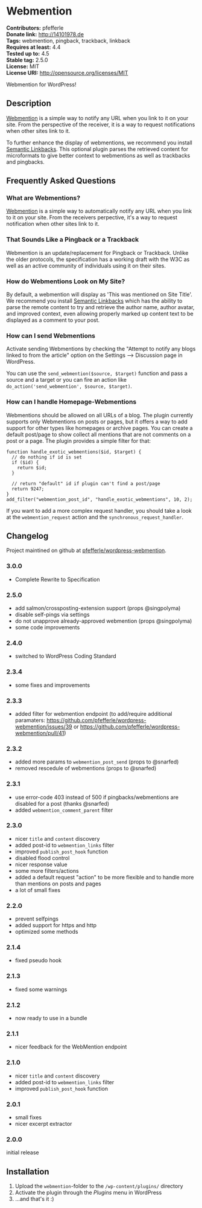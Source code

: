 # Webmention #
**Contributors:** pfefferle  
**Donate link:** http://14101978.de  
**Tags:** webmention, pingback, trackback, linkback  
**Requires at least:** 4.4  
**Tested up to:** 4.5  
**Stable tag:** 2.5.0  
**License:** MIT  
**License URI:** http://opensource.org/licenses/MIT  

Webmention for WordPress!

## Description ##

[Webmention](http://webmention.net/) is a simple way to notify any URL when you link to it on your site. From the perspective of the receiver, it is a way to request notifications when other sites link to it. 

To further enhance the display of webmentions, we recommend you install [Semantic Linkbacks](http://wordpress.org/plugins/semantic-linkbacks). This optional plugin parses the retrieved content for 
microformats to give better context to webmentions as well as trackbacks and pingbacks.

## Frequently Asked Questions ##

### What are Webmentions? ###

[Webmention](http://webmention.net) is a simple way to automatically notify any URL when you link to it on your site. From the receivers perpective, it's a way to request notification when other sites link to it. 

### That Sounds Like a Pingback or a Trackback ###

Webmention is an update/replacement for Pingback or Trackback. Unlike the older protocols, the specification has a working draft with the W3C as well as an active community of individuals using it on their sites.

### How do Webmentions Look on My Site? ###

By default, a webmention will display as 'This was mentioned on Site Title'. We recommend you install [Semantic Linkbacks](http://wordpress.org/plugins/semantic-linkbacks) which has the ability to 
parse the remote content to try and retrieve the author name, author avatar, and improved context, even allowing properly marked up content text to be displayed as a comment to your post. 

### How can I send Webmentions ###

Activate sending Webmentions by checking the "Attempt to notify any blogs linked to from the article" option on the Settings --> Discussion page in WordPress.

You can use the `send_webmention($source, $target)` function and pass a source and a target or you can fire an action like `do_action('send_webmention', $source, $target)`.

### How can I handle Homepage-Webmentions ###

Webmentions should be allowed on all URLs of a blog. The plugin currently supports only Webmentions on
posts or pages, but it offers a way to add support for other types like homepages or archive pages.
You can create a default post/page to show collect all mentions that are not comments on a post or a page. 
The plugin provides a simple filter for that:

    function handle_exotic_webmentions($id, $target) {
      // do nothing if id is set
      if ($id) {
        return $id;
      }

      // return "default" id if plugin can't find a post/page
      return 9247;
    }
    add_filter("webmention_post_id", "handle_exotic_webmentions", 10, 2);

If you want to add a more complex request handler, you should take a look at the
`webmention_request` action and the `synchronous_request_handler`.

## Changelog ##

Project maintined on github at [pfefferle/wordpress-webmention](https://github.com/pfefferle/wordpress-webmention).

### 3.0.0 ###

* Complete Rewrite to Specification

### 2.5.0 ###

* add salmon/crossposting-extension support (props @singpolyma)
* disable self-pings via settings
* do not unapprove already-approved webmention (props @singpolyma)
* some code improvements

### 2.4.0 ###

* switched to WordPress Coding Standard

### 2.3.4 ###

* some fixes and improvements

### 2.3.3 ###

* added filter for webmention endpoint (to add/require additional paramaters: <https://github.com/pfefferle/wordpress-webmention/issues/39> or <https://github.com/pfefferle/wordpress-webmention/pull/41>)

### 2.3.2 ###

* added more params to `webmention_post_send` (props to @snarfed)
* removed rescedule of webmentions (props to @snarfed)

### 2.3.1 ###

* use error-code 403 instead of 500 if pingbacks/webmentions are disabled for a post (thanks @snarfed)
* added `webmention_comment_parent` filter

### 2.3.0 ###

* nicer `title` and `content` discovery
* added post-id to `webmention_links` filter
* improved `publish_post_hook` function
* disabled flood control
* nicer response value
* some more filters/actions
* added a default request "action" to be more flexible and to handle more than mentions on posts and pages
* a lot of small fixes

### 2.2.0 ###

* prevent selfpings
* added support for https and http
* optimized some methods

### 2.1.4 ###

* fixed pseudo hook

### 2.1.3 ###

* fixed some warnings

### 2.1.2 ###

* now ready to use in a bundle

### 2.1.1 ###

* nicer feedback for the WebMention endpoint

### 2.1.0 ###

* nicer `title` and `content` discovery
* added post-id to `webmention_links` filter
* improved `publish_post_hook` function

### 2.0.1 ###

* small fixes
* nicer excerpt extractor

### 2.0.0 ###

initial release

## Installation ##

1. Upload the `webmention`-folder to the `/wp-content/plugins/` directory
2. Activate the plugin through the *Plugins* menu in WordPress
3. ...and that's it :)
